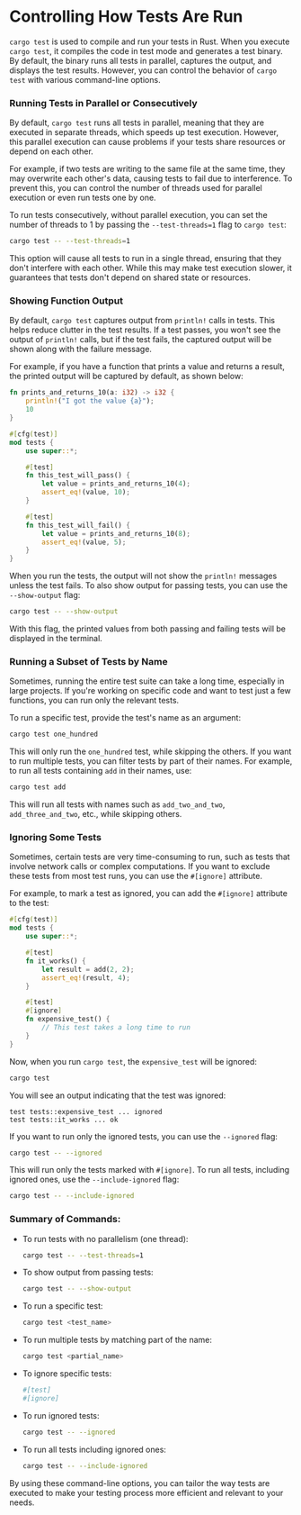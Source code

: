 
# Controlling How Tests Are Run

`cargo test` is used to compile and run your tests in Rust. When you execute `cargo test`, it compiles the code in test mode and generates a test binary. By default, the binary runs all tests in parallel, captures the output, and displays the test results. However, you can control the behavior of `cargo test` with various command-line options.

### Running Tests in Parallel or Consecutively

By default, `cargo test` runs all tests in parallel, meaning that they are executed in separate threads, which speeds up test execution. However, this parallel execution can cause problems if your tests share resources or depend on each other.

For example, if two tests are writing to the same file at the same time, they may overwrite each other's data, causing tests to fail due to interference. To prevent this, you can control the number of threads used for parallel execution or even run tests one by one.

To run tests consecutively, without parallel execution, you can set the number of threads to 1 by passing the `--test-threads=1` flag to `cargo test`:

```bash
cargo test -- --test-threads=1
```

This option will cause all tests to run in a single thread, ensuring that they don't interfere with each other. While this may make test execution slower, it guarantees that tests don't depend on shared state or resources.

### Showing Function Output

By default, `cargo test` captures output from `println!` calls in tests. This helps reduce clutter in the test results. If a test passes, you won't see the output of `println!` calls, but if the test fails, the captured output will be shown along with the failure message.

For example, if you have a function that prints a value and returns a result, the printed output will be captured by default, as shown below:

```rust
fn prints_and_returns_10(a: i32) -> i32 {
    println!("I got the value {a}");
    10
}

#[cfg(test)]
mod tests {
    use super::*;

    #[test]
    fn this_test_will_pass() {
        let value = prints_and_returns_10(4);
        assert_eq!(value, 10);
    }

    #[test]
    fn this_test_will_fail() {
        let value = prints_and_returns_10(8);
        assert_eq!(value, 5);
    }
}
```

When you run the tests, the output will not show the `println!` messages unless the test fails. To also show output for passing tests, you can use the `--show-output` flag:

```bash
cargo test -- --show-output
```

With this flag, the printed values from both passing and failing tests will be displayed in the terminal.

### Running a Subset of Tests by Name

Sometimes, running the entire test suite can take a long time, especially in large projects. If you're working on specific code and want to test just a few functions, you can run only the relevant tests.

To run a specific test, provide the test's name as an argument:

```bash
cargo test one_hundred
```

This will only run the `one_hundred` test, while skipping the others. If you want to run multiple tests, you can filter tests by part of their names. For example, to run all tests containing `add` in their names, use:

```bash
cargo test add
```

This will run all tests with names such as `add_two_and_two`, `add_three_and_two`, etc., while skipping others.

### Ignoring Some Tests

Sometimes, certain tests are very time-consuming to run, such as tests that involve network calls or complex computations. If you want to exclude these tests from most test runs, you can use the `#[ignore]` attribute.

For example, to mark a test as ignored, you can add the `#[ignore]` attribute to the test:

```rust
#[cfg(test)]
mod tests {
    use super::*;

    #[test]
    fn it_works() {
        let result = add(2, 2);
        assert_eq!(result, 4);
    }

    #[test]
    #[ignore]
    fn expensive_test() {
        // This test takes a long time to run
    }
}
```

Now, when you run `cargo test`, the `expensive_test` will be ignored:

```bash
cargo test
```

You will see an output indicating that the test was ignored:

```
test tests::expensive_test ... ignored
test tests::it_works ... ok
```

If you want to run only the ignored tests, you can use the `--ignored` flag:

```bash
cargo test -- --ignored
```

This will run only the tests marked with `#[ignore]`. To run all tests, including ignored ones, use the `--include-ignored` flag:

```bash
cargo test -- --include-ignored
```

### Summary of Commands:

- To run tests with no parallelism (one thread):
  ```bash
  cargo test -- --test-threads=1
  ```
  
- To show output from passing tests:
  ```bash
  cargo test -- --show-output
  ```
  
- To run a specific test:
  ```bash
  cargo test <test_name>
  ```
  
- To run multiple tests by matching part of the name:
  ```bash
  cargo test <partial_name>
  ```

- To ignore specific tests:
  ```bash
  #[test]
  #[ignore]
  ```

- To run ignored tests:
  ```bash
  cargo test -- --ignored
  ```

- To run all tests including ignored ones:
  ```bash
  cargo test -- --include-ignored
  ```

By using these command-line options, you can tailor the way tests are executed to make your testing process more efficient and relevant to your needs.
